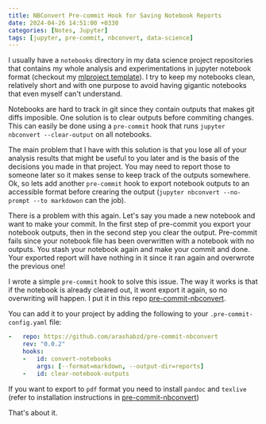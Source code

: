 ```yaml
---
title: NBConvert Pre-commit Hook for Saving Notebook Reports
date: 2024-04-26 14:51:00 +0330
categories: [Notes, Jupyter]
tags: [jupyter, pre-commit, nbconvert, data-science]
---
```


I usually have a `notebooks` directory in my data science project repositories that contains my whole analysis and experimentations in jupyter notebook format (checkout my [mlproject template](https://github.com/arashabzd/mlproject)). I try to keep my notebooks clean, relatively short and with one purpose to avoid having gigantic notebooks that even myself can't understand.

Notebooks are hard to track in git since they contain outputs that makes git diffs imposible. One solution is to clear outputs before commiting changes. This can easily be done using a `pre-commit` hook that runs `jupyter nbconvert --clear-output` on all notebooks.

The main problem that I have with this solution is that you lose all of your analysis results that might be useful to you later and is the basis of the decisions you made in that project. You may need to report those to someone later so it makes sense to keep track of the outputs somewhere. Ok, so lets add another `pre-commit` hook to export notebook outputs to an accessible format before crearing the output (`jupyter nbconvert --no-prompt --to markdowon` can the job).

There is a problem with this again. Let's say you made a new notebook and want to make your commit. In the first step of pre-commit you export your notebook outputs, then in the second step you clear the output. Pre-commit fails since your notebook file has been overwritten with a notebook with no outputs. You stash your notebook again and make your commit and done. Your exported report will have nothing in it since it ran again and overwrote the previous one!

I wrote a simple `pre-commit` hook to solve this issue. The way it works is that if the notebook is already cleared out, it wont export it again, so no overwriting will happen. I put it in this repo [pre-commit-nbconvert](https://github.com/arashabzd/pre-commit-nbconvert).

You can add it to your project by adding the following to your `.pre-commit-config.yaml` file:

```yaml
-   repo: https://github.com/arashabzd/pre-commit-nbconvert
    rev: "0.0.2"
    hooks:
    -   id: convert-notebooks
        args: [--format=markdown, --output-dir=reports]
    -   id: clear-notebook-outputs
```

If you want to export to `pdf` format you need to install `pandoc` and `texlive` (refer to installation instructions in [pre-commit-nbconvert](https://github.com/arashabzd/pre-commit-nbconvert))

That's about it.
